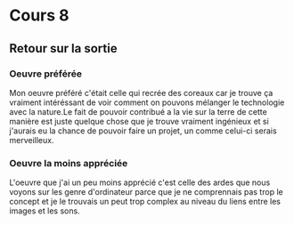 # Cours 8
## Retour sur la sortie

### Oeuvre préférée
Mon oeuvre préféré c'était celle qui recrée des coreaux car je trouve ça vraiment intéréssant de voir comment on pouvons mélanger le technologie avec la nature.Le fait de pouvoir contribué a la vie sur la terre de cette manière est juste quelque chose que je trouve vraiment ingénieux et si j'aurais eu la chance de pouvoir faire un projet, un comme celui-ci serais merveilleux. 


### Oeuvre la moins appréciée
L'oeuvre que j'ai un peu moins apprécié c'est celle des ardes que nous voyons sur les genre d'ordinateur parce que je ne comprennais pas trop le concept et je le trouvais un  peut trop complex au niveau du liens entre les images et les sons.
